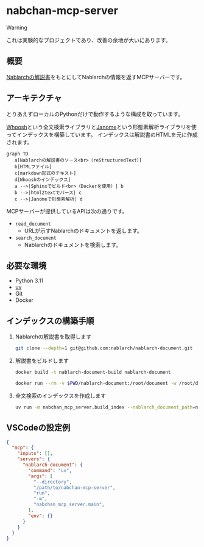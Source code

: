 # nabchan-mcp-server

> [!WARNING]
> これは実験的なプロジェクトであり、改善の余地が大いにあります。

## 概要

[Nablarchの解説書](https://nablarch.github.io/docs/LATEST/doc/)をもとにしてNablarchの情報を返すMCPサーバーです。

## アーキテクチャ

とりあえずローカルのPythonだけで動作するような構成を取っています。

[Whoosh](https://sygil-dev.github.io/whoosh-reloaded/)という全文検索ライブラリと[Janome](https://janome.mocobeta.dev/ja/)という形態素解析ライブラリを使ってインデックスを構築しています。
インデックスは解説書のHTMLを元に作成されます。

```mermaid
graph TD
   a[Nablarchの解説書のソース<br>（reStructuredText）]
   b[HTMLファイル]
   c[markdown形式のテキスト]
   d[Whooshのインデックス]
   a -->|Sphinxでビルド<br>（Dockerを使用）| b
   b -->|html2textでパース| c
   c -->|Janomeで形態素解析| d
```

MCPサーバーが提供しているAPIは次の通りです。

- `read_document`
    - URLが示すNablarchのドキュメントを返します。
- `search_document`
    - Nablarchのドキュメントを検索します。

## 必要な環境

- Python 3.11
- [uv](https://docs.astral.sh/uv/)
- Git
- Docker

## インデックスの構築手順

1. Nablarchの解説書を取得します
   ```bash
   git clone --depth=1 git@github.com:nablarch/nablarch-document.git
   ```
2. 解説書をビルドします
   ```bash
   docker build -t nablarch-document-build nablarch-document
   ```
   ```bash
   docker run --rm -v $PWD/nablarch-document:/root/document -w /root/document nablarch-document-build sphinx-build -d _build/.doctrees/ja -b html ja _build/html
   ```
3. 全文検索のインデックスを作成します
   ```bash
   uv run -m nabchan_mcp_server.build_index --nablarch_document_path=nablarch-document --index_path=index
   ```

## VSCodeの設定例

```json
{
  "mcp": {
    "inputs": [],
    "servers": {
      "nablarch-document": {
        "command": "uv",
        "args": [
          "--directory",
          "/path/to/nabchan-mcp-server",
          "run",
          "-m",
          "nabchan_mcp_server.main",
        ],
        "env": {}
      }
    }
  }
}
```
